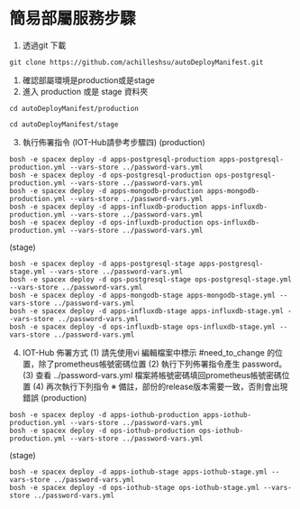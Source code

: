 # 簡易部屬服務步驟

1. 透過git 下載 
```
git clone https://github.com/achilleshsu/autoDeployManifest.git
```
1. 確認部屬環境是production或是stage
2. 進入 production 或是 stage 資料夾
```
cd autoDeployManifest/production
```
```
cd autoDeployManifest/stage
```
3. 執行佈署指令 (IOT-Hub請參考步驟四)
(production)
```
bosh -e spacex deploy -d apps-postgresql-production apps-postgresql-production.yml --vars-store ../password-vars.yml
bosh -e spacex deploy -d ops-postgresql-production ops-postgresql-production.yml --vars-store ../password-vars.yml
bosh -e spacex deploy -d apps-mongodb-production apps-mongodb-production.yml --vars-store ../password-vars.yml
bosh -e spacex deploy -d apps-influxdb-production apps-influxdb-production.yml --vars-store ../password-vars.yml
bosh -e spacex deploy -d ops-influxdb-production ops-influxdb-production.yml --vars-store ../password-vars.yml
```
(stage)
```
bosh -e spacex deploy -d apps-postgresql-stage apps-postgresql-stage.yml --vars-store ../password-vars.yml
bosh -e spacex deploy -d ops-postgresql-stage ops-postgresql-stage.yml --vars-store ../password-vars.yml
bosh -e spacex deploy -d apps-mongodb-stage apps-mongodb-stage.yml --vars-store ../password-vars.yml
bosh -e spacex deploy -d apps-influxdb-stage apps-influxdb-stage.yml --vars-store ../password-vars.yml
bosh -e spacex deploy -d ops-influxdb-stage ops-influxdb-stage.yml --vars-store ../password-vars.yml
```

4. IOT-Hub 佈署方式
(1) 請先使用vi 編輯檔案中標示 #need_to_change 的位置，除了prometheus帳號密碼位置
(2) 執行下列佈署指令產生 password。
(3) 查看 ../password-vars.yml 檔案將帳號密碼填回prometheus帳號密碼位置
(4) 再次執行下列指令
※ 備註，部份的release版本需要一致，否則會出現錯誤
(production)
```
bosh -e spacex deploy -d apps-iothub-production apps-iothub-production.yml --vars-store ../password-vars.yml
bosh -e spacex deploy -d ops-iothub-production ops-iothub-production.yml --vars-store ../password-vars.yml
```
(stage)
```
bosh -e spacex deploy -d apps-iothub-stage apps-iothub-stage.yml --vars-store ../password-vars.yml
bosh -e spacex deploy -d ops-iothub-stage ops-iothub-stage.yml --vars-store ../password-vars.yml
```

